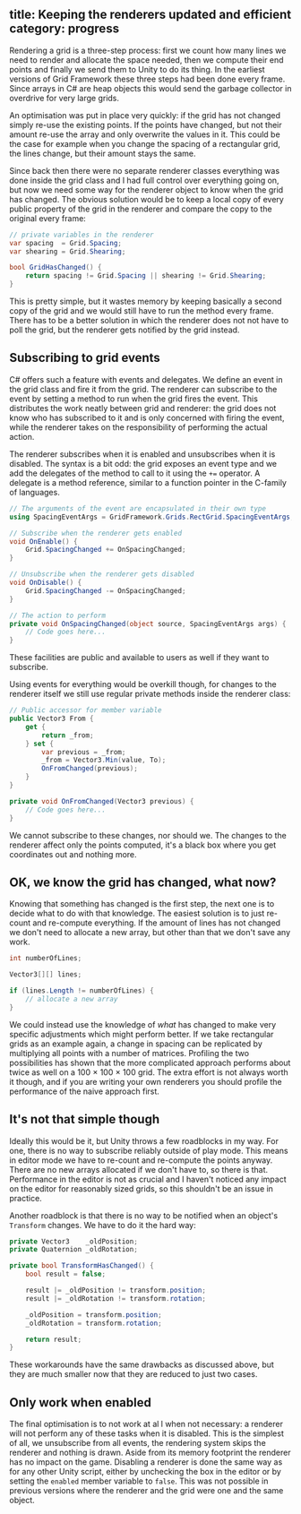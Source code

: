 title: Keeping the renderers updated and efficient
category: progress
---

Rendering a grid is a three-step process: first we count how many lines we need
to render and  allocate the space needed,  then we compute their end points and
finally we send them to Unity to do its thing. In the earliest versions of Grid
Framework these three  steps had been done every frame.  Since arrays in C# are
heap objects this would send the garbage  collector in overdrive for very large
grids.

An optimisation  was put in  place very quickly:  if the  grid has  not changed
simply re-use  the existing points.  If the points have changed,  but not their
amount re-use the array and only overwrite the values in it.  This could be the
case for example when  you change the spacing of a rectangular grid,  the lines
change, but their amount stays the same.

Since back then  there were no  separate renderer classes  everything was  done
inside the grid class and I had full control over everything going on,  but now
we need some way for the renderer object to know when the grid has changed. The
obvious solution would be  to keep a local copy of every public property of the
grid in the renderer and compare the copy to the original every frame:

~~~cs
// private variables in the renderer
var spacing  = Grid.Spacing;
var shearing = Grid.Shearing;

bool GridHasChanged() {
    return spacing != Grid.Spacing || shearing != Grid.Shearing;
}
~~~

This is pretty simple,  but it wastes memory by keeping basically a second copy
of the grid and we would still have to run the method every frame. There has to
be a better solution in which  the renderer does not not have to poll the grid,
but the renderer gets notified by the grid instead.


Subscribing to grid events
--------------------------

C# offers such a feature  with events and delegates.  We define an event in the
grid class and fire  it from the grid.  The renderer can subscribe to the event
by setting a method to run when the grid fires the event.  This distributes the
work  neatly  between  grid  and  renderer:  the  grid  does not  know who  has
subscribed  to it  and  is only  concerned  with  firing the  event,  while the
renderer takes on the responsibility of performing the actual action.

The  renderer  subscribes  when  it  is  enabled  and  unsubscribes when  it is
disabled.  The syntax is a bit odd:  the grid exposes  an event type and we add
the delegates of  the method to call to it using the `+=` operator.  A delegate
is  a  method  reference,  similar to  a function  pointer in  the C-family  of
languages.

~~~cs
// The arguments of the event are encapsulated in their own type
using SpacingEventArgs = GridFramework.Grids.RectGrid.SpacingEventArgs;

// Subscribe when the renderer gets enabled
void OnEnable() {
    Grid.SpacingChanged += OnSpacingChanged;
}

// Unsubscribe when the renderer gets disabled
void OnDisable() {
    Grid.SpacingChanged -= OnSpacingChanged;
}

// The action to perform
private void OnSpacingChanged(object source, SpacingEventArgs args) {
    // Code goes here...
}
~~~

These facilities are public and available to users as well if they want to
subscribe.

Using events for everything would be overkill though, for changes to the
renderer itself we still use regular private methods inside the renderer class:

~~~cs
// Public accessor for member variable
public Vector3 From {
    get {
        return _from;
    } set {
        var previous = _from;
        _from = Vector3.Min(value, To);
        OnFromChanged(previous);
    }
}

private void OnFromChanged(Vector3 previous) {
    // Code goes here...
}
~~~

We  cannot  subscribe  to these  changes,  nor should  we.  The changes  to the
renderer  affect only  the points  computed,  it's a  black box  where you  get
coordinates out and nothing more.


OK, we know the grid has changed, what now?
-------------------------------------------

Knowing that something has changed is the first step, the next one is to decide
what to do with that knowledge. The easiest solution is to just re-count and
re-compute everything. If the amount of lines has not changed we don't need to
allocate a new array, but other than that we don't save any work.

~~~cs
int numberOfLines;

Vector3[][] lines;

if (lines.Length != numberOfLines) {
    // allocate a new array
}
~~~

We could instead use the knowledge of *what* has  changed to make very specific
adjustments which  might perform  better.  If we  take rectangular  grids as an
example again,  a change in spacing can be replicated by multiplying all points
with a number of matrices.  Profiling the two  possibilities has shown that the
more complicated  approach performs  about  twice as well  on a 100 × 100 × 100
grid.  The extra effort  is not always worth it though,  and if you are writing
your own renderers  you should profile  the performance  of the  naive approach
first.


It's not that simple though
---------------------------

Ideally this would be it, but Unity throws a few roadblocks in my way. For one,
there is no  way to subscribe  reliably outside  of play  mode.  This means  in
editor mode we have to re-count and re-compute the points anyway.  There are no
new arrays allocated if we don't have to, so there is that.  Performance in the
editor is not  as crucial and  I haven't  noticed any impact  on the editor for
reasonably sized grids, so this shouldn't be an issue in practice.

Another roadblock  is that  there is  no way  to be  notified when  an object's
`Transform` changes. We have to do it the hard way:

~~~cs
private Vector3    _oldPosition;
private Quaternion _oldRotation;

private bool TransformHasChanged() {
    bool result = false;

    result |= _oldPosition != transform.position;
    result |= _oldRotation != transform.rotation;

    _oldPosition = transform.position;
    _oldRotation = transform.rotation;

    return result;
}
~~~

These workarounds have the same drawbacks as discussed above, but they are much
smaller now that they are reduced to just two cases.


Only work when enabled
----------------------

The final optimisation  is to not  work at al l when not necessary:  a renderer
will not perform any of  these tasks when it is disabled.  This is the simplest
of all, we unsubscribe from all events, the rendering system skips the renderer
and nothing  is drawn.  Aside from  its  memory footprint  the renderer  has no
impact on the game.  Disabling a renderer is done the same way as for any other
Unity script,  either by  unchecking the  box in  the editor  or by setting the
`enabled`  member  variable  to `false`.  This  was  not  possible  in previous
versions where the renderer and the grid were one and the same object.
